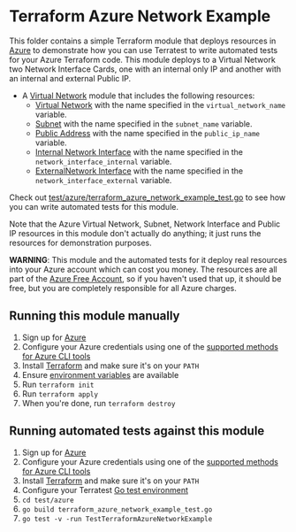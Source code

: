 # Terraform Azure Network Example

This folder contains a simple Terraform module that deploys resources in [Azure](https://azure.microsoft.com/) to demonstrate
how you can use Terratest to write automated tests for your Azure Terraform code. This module deploys to a Virtual Network two Network Interface Cards, one with an internal only IP and another with an internal and external Public IP.

- A [Virtual Network](https://azure.microsoft.com/en-us/services/virtual-network/) module that includes the following resources:
  - [Virtual Network](https://docs.microsoft.com/en-us/azure/virtual-network/) with the name specified in the `virtual_network_name` variable.
  - [Subnet](https://docs.microsoft.com/en-us/rest/api/virtualnetwork/subnets) with the name specified in the `subnet_name` variable.
  - [Public Address](https://docs.microsoft.com/en-us/azure/virtual-network/public-ip-addresses) with the name specified in the `public_ip_name` variable.
  - [Internal Network Interface](https://docs.microsoft.com/en-us/azure/virtual-network/virtual-network-network-interface) with the name specified in the `network_interface_internal` variable.
  - [ExternalNetwork Interface](https://docs.microsoft.com/en-us/azure/virtual-network/virtual-network-network-interface) with the name specified in the `network_interface_external` variable.

Check out [test/azure/terraform_azure_network_example_test.go](/test/azure/terraform_azure_network_example_test.go) to see how you can write
automated tests for this module.

Note that the Azure Virtual Network, Subnet, Network Interface and Public IP resources in this module don't actually do anything; it just runs the resources for
demonstration purposes.

**WARNING**: This module and the automated tests for it deploy real resources into your Azure account which can cost you
money. The resources are all part of the [Azure Free Account](https://azure.microsoft.com/en-us/free/), so if you haven't used that up,
it should be free, but you are completely responsible for all Azure charges.

## Running this module manually

1. Sign up for [Azure](https://azure.microsoft.com/)
1. Configure your Azure credentials using one of the [supported methods for Azure CLI
   tools](https://docs.microsoft.com/en-us/cli/azure/azure-cli-configuration?view=azure-cli-latest)
1. Install [Terraform](https://www.terraform.io/) and make sure it's on your `PATH`
1. Ensure [environment variables](../README.md#review-environment-variables) are available
1. Run `terraform init`
1. Run `terraform apply`
1. When you're done, run `terraform destroy`

## Running automated tests against this module

1. Sign up for [Azure](https://azure.microsoft.com/)
1. Configure your Azure credentials using one of the [supported methods for Azure CLI
   tools](https://docs.microsoft.com/en-us/cli/azure/azure-cli-configuration?view=azure-cli-latest)
1. Install [Terraform](https://www.terraform.io/) and make sure it's on your `PATH`
1. Configure your Terratest [Go test environment](../README.md)
1. `cd test/azure`
1. `go build terraform_azure_network_example_test.go`
1. `go test -v -run TestTerraformAzureNetworkExample`
